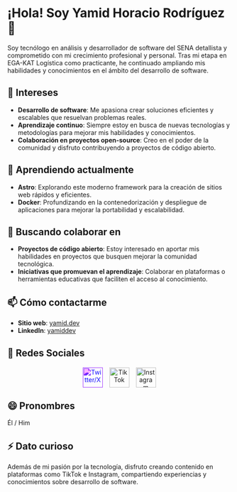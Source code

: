 # ¡Hola! Soy Yamid Horacio Rodríguez 👋

Soy tecnólogo en análisis y desarrollador de software del SENA detallista y comprometido con mi crecimiento profesional y personal. Tras mi etapa en EGA-KAT Logística como practicante, he continuado ampliando mis habilidades y conocimientos en el ámbito del desarrollo de software.

## 👀 Intereses

- **Desarrollo de software**: Me apasiona crear soluciones eficientes y escalables que resuelvan problemas reales.
- **Aprendizaje continuo**: Siempre estoy en busca de nuevas tecnologías y metodologías para mejorar mis habilidades y conocimientos.
- **Colaboración en proyectos open-source**: Creo en el poder de la comunidad y disfruto contribuyendo a proyectos de código abierto.

## 🌱 Aprendiendo actualmente

- **Astro**: Explorando este moderno framework para la creación de sitios web rápidos y eficientes.
- **Docker**: Profundizando en la contenedorización y despliegue de aplicaciones para mejorar la portabilidad y escalabilidad.

## 💞️ Buscando colaborar en

- **Proyectos de código abierto**: Estoy interesado en aportar mis habilidades en proyectos que busquen mejorar la comunidad tecnológica.
- **Iniciativas que promuevan el aprendizaje**: Colaborar en plataformas o herramientas educativas que faciliten el acceso al conocimiento.

## 📫 Cómo contactarme

- **Sitio web**: [yamid.dev](https://yamid.dev)
- **LinkedIn**: [yamiddev](https://co.linkedin.com/in/yamiddev)

## 📱 Redes Sociales

<div align="center" style="margin: 20px 0;">
  <div style="display: inline-flex; gap: 15px; flex-wrap: wrap; justify-content: center;">
    <!-- Twitter/X -->
    <a href="https://twitter.com/yamiddevofic" target="_blank" rel="noopener noreferrer" style="transition: transform 0.3s ease;">
        <img src="https://upload.wikimedia.org/wikipedia/commons/thumb/c/ce/X_logo_2023.svg/300px-X_logo_2023.svg.png" 
           alt="Twitter/X" 
           width="45" 
           height="45"
           style="filter: invert(8%) sepia(100%) saturate(6483%) hue-rotate(247deg) brightness(99%) contrast(145%);">
    </a>
    <a href="https://www.tiktok.com/@yamid.dev" target="_blank" rel="noopener noreferrer" style="transition: transform 0.3s ease;">
      <img src="https://www.svgrepo.com/show/327400/logo-tiktok.svg" 
           alt="TikTok" 
           width="45" 
           height="45">
    </a>
    <a href="https://www.instagram.com/yamiddevofic" target="_blank" rel="noopener noreferrer" style="transition: transform 0.3s ease;">
      <img src="https://upload.wikimedia.org/wikipedia/commons/e/e7/Instagram_logo_2016.svg" 
           alt="Instagram" 
           width="45" 
           height="45">
    </a>
  </div>
</div>

## 😄 Pronombres

Él / Him

## ⚡ Dato curioso

Además de mi pasión por la tecnología, disfruto creando contenido en plataformas como TikTok e Instagram, compartiendo experiencias y conocimientos sobre desarrollo de software.
